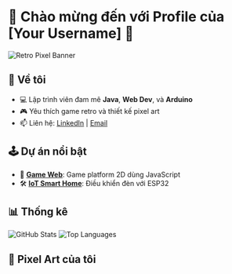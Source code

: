 # 👾 Chào mừng đến với Profile của [Your Username] 👾

![Retro Pixel Banner](https://your-image-link.com/retro-pixel-banner.gif)

## 🌟 Về tôi
- 💻 Lập trình viên đam mê **Java**, **Web Dev**, và **Arduino**
- 🎮 Yêu thích game retro và thiết kế pixel art
- 📫 Liên hệ: [LinkedIn](https://linkedin.com/in/your-profile) | [Email](mailto:your-email@example.com)

## 🕹️ Dự án nổi bật
- 🚀 **[Game Web](https://github.com/your-username/game-web)**: Game platform 2D dùng JavaScript
- 🛠️ **[IoT Smart Home](https://github.com/your-username/iot-project)**: Điều khiển đèn với ESP32

## 📊 Thống kê
![GitHub Stats](https://github-readme-stats.vercel.app/api?username=your-username&show_icons=true&theme=retro)
![Top Languages](https://github-readme-stats.vercel.app/api/top-langs/?username=your-username&layout=compact&theme=retro)

## 🎨 Pixel Art của tôi

